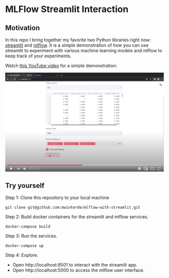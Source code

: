 # MLFlow Streamlit Interaction

## Motivation

In this repo I bring together my favorite two Python libraries right now: 
[streamlit](https://github.com/streamlit) and [mlflow](https://github.com/mlflow). 
It is a simple demonstration of how you can use streamlit to experiment 
with various machine learning models and mlflow to keep track of your
experiments. 

Watch [this YouTube video](https://youtu.be/2wEbOmsV028) for a simple
demonstration:

[![](resources/demo.png)](https://youtu.be/2wEbOmsV028)

## Try yourself

Step 1: Clone this repository to your local machine
```
git clone git@github.com:mwinterde/mlflow-with-streamlit.git
```

Step 2: Build docker containers for the streamlit and mlflow services.
```
docker-compose build
```

Step 3: Run the services.
```
docker-compose up
```

Step 4: Explore.
* Open http://localhost:8501 to interact with the streamlit app.
* Open http://localhost:5000 to access the mlflow user interface.
